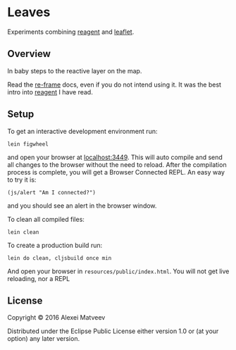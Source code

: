 # Leaves

Experiments combining
[reagent](https://reagent-project.github.io/index.html) and
[leaflet](http://leafletjs.com/).

## Overview

In baby steps to the reactive layer on the map.

Read the [re-frame](https://github.com/Day8/re-frame) docs, even if
you do not intend using it. It was the best intro into
[reagent](https://reagent-project.github.io/index.html) I have read.

## Setup

To get an interactive development environment run:

    lein figwheel

and open your browser at [localhost:3449](http://localhost:3449/).
This will auto compile and send all changes to the browser without the
need to reload. After the compilation process is complete, you will
get a Browser Connected REPL. An easy way to try it is:

    (js/alert "Am I connected?")

and you should see an alert in the browser window.

To clean all compiled files:

    lein clean

To create a production build run:

    lein do clean, cljsbuild once min

And open your browser in `resources/public/index.html`. You will not
get live reloading, nor a REPL

## License

Copyright © 2016 Alexei Matveev

Distributed under the Eclipse Public License either version 1.0 or (at
your option) any later version.
